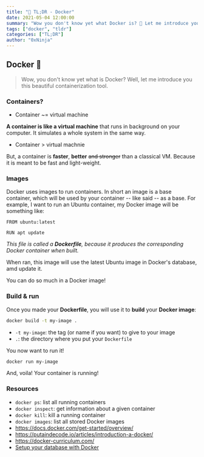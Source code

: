 ```yaml
---
title: "🚀 TL;DR - Docker"
date: 2021-05-04 12:00:00
summary: "Wow you don't know yet what Docker is? 🤔 Let me introduce you this beautiful containerization tool!"
tags: ["docker", "tldr"]
categories: ["TL;DR"]
author: "0xNinja"
---
```


## Docker 🐋

> Wow, you don't know yet what is Docker? Well, let me introduce you this beautiful containerization tool.

### Containers?

* Container ~= virtual machine

**A container is like a virtual machine** that runs in background on your computer. It simulates a whole system in the same way.

* Container > virtual machnie

But, a container is **faster**, **better** ~~and stronger~~ than a classical VM. Because it is meant to be fast and light-weight.

### Images

Docker uses images to run containers. In short an image is a base container, which will be used by your container -- like said -- as a base. For example, I want to run an Ubuntu container, my Docker image will be something like:

```docker
FROM ubuntu:latest

RUN apt update
```

*This file is called a **Dockerfile**, because it produces the corresponding Docker container when built.*

When ran, this image will use the latest Ubuntu image in Docker's database, amd update it.

You can do so much in a Docker image!

### Build & run

Once you made your **Dockerfile**, you will use it to **build** your **Docker image**:

```sh
docker build -t my-image .
```

* `-t my-image`: the tag (or name if you want) to give to your image
* `.`: the directory where you put your `Dockerfile`

You now want to run it!

```sh
docker run my-image
```

And, voila! Your container is running!

### Resources

* `docker ps`: list all running containers
* `docker inspect`: get information about a given container
* `docker kill`: kill a running container
* `docker images`: list all stored Docker images
* https://docs.docker.com/get-started/overview/
* https://putaindecode.io/articles/introduction-a-docker/
* https://docker-curriculum.com/
* [Setup your database with Docker](/posts/setup-your-database-with-docker/)

